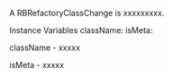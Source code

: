 A RBRefactoryClassChange is xxxxxxxxx.Instance Variables	className:		<Object>	isMeta:		<Object>className	- xxxxxisMeta	- xxxxx